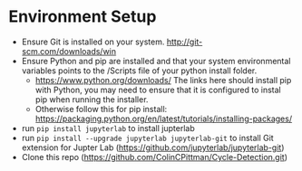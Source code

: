 # Environment Setup
  - Ensure Git is installed on your system. http://git-scm.com/downloads/win
  - Ensure Python and pip are installed and that your system environmental variables points to the /Scripts file of your python install folder.
      - https://www.python.org/downloads/ The links here should install pip with Python, you may need to ensure that it is configured to instal pip when running the installer.
      - Otherwise follow this for pip install: https://packaging.python.org/en/latest/tutorials/installing-packages/
  - run ```pip install jupyterlab``` to install jupterlab
  - run ```pip install --upgrade jupyterlab jupyterlab-git``` to install Git extension for Jupter Lab (https://github.com/jupyterlab/jupyterlab-git)
  - Clone this repo (https://github.com/ColinCPittman/Cycle-Detection.git)

